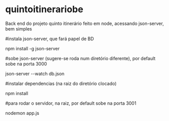 # quintoitinerariobe
Back end do projeto quinto itinerário feito em node, acessando json-server, bem simples

#instala json-server, que fará papel de BD

npm install -g json-server

#sobe json-server (sugere-se roda num diretório diferente), por default sobe na porta 3000

json-server --watch db.json

#instalar dependencias (na raiz do diretório clocado)

npm install
 
#para rodar o servidor, na raiz, por default sobe na porta 3001

nodemon app.js
